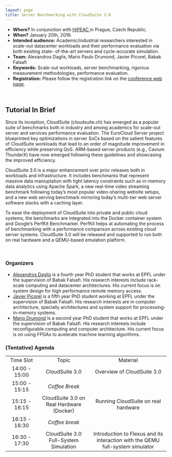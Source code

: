 ```yaml
---
layout: page
title: Server Benchmarking with CloudSuite 3.0
---
```



<p>
<ul>
<li><b>Where?</b> In conjunction with <a href="https://www.hipeac.net/2016/prague/schedule/#tutorial">HiPEAC </a> in Prague, Czech Republic.</li>
<li><b>When?</b> January 20th, 2016.</li>
<li><b>Intended audience:</b> Academic/industrial researchers interested in scale-out datacenter workloads and their performance evaluation via both existing state- of-the-art servers and cycle-accurate simulation.</li>
<li><b>Team:</b> Alexandros Daglis, Mario Paulo Drumond, Javier Picorel, Babak Falsafi</li>
<li><b>Keywords:</b> Scale-out workloads, server benchmarking, rigorous measurement methodologies, performance evaluation.</li>
<li><b>Registration:</b> Please follow the registration link on the <a href="https://www.hipeac.net/2016/prague/">conference web page</a>.</li>
</ul>
</p>

<br/>
<h2>Tutorial In Brief</h2>
<p>
Since its inception, CloudSuite (cloudsuite.ch) has emerged as a popular suite of benchmarks both in industry and among academics for scale-out server and services performance evaluation. The EuroCloud Server project blueprinted key optimizations in server SoCs based on the salient features of CloudSuite workloads that lead to an order of magnitude improvement in efficiency while preserving QoS. ARM-based server products (e.g., Cavium ThunderX) have now emerged following these guidelines and showcasing the improved efficiency.
</p>
<p>
CloudSuite 3.0 is a major enhancement over prior releases both in workloads and infrastructure. It includes benchmarks that represent massive data maniuplation with tight latency constraints such as in-memory data analytics using Apache Spark, a new real-time video streaming benchmark following today’s most popular video-sharing website setups, and a new web serving benchmark mirroring today’s multi-tier web server software stacks with a caching layer.
</p>
<p>
To ease the deployment of CloudSuite into private and public cloud systems, the benchmarks are integrated into the Docker container system and Google’s PerfKit Benchmarker. PerfKit helps at automating the process of benchmarking with a performance comparison across existing cloud server systems. CloudSuite 3.0 will be released and supported to run both on real hardware and a QEMU-based emulation platform.
</p>
<br/>

<h3>Organizers</h3>
<ul>
<li><a href="http://parsa.epfl.ch/~daglis">Alexandros Daglis</a> is a fourth year PhD student that works at EPFL under the supervision of Babak Falsafi. His research interests include rack-scale computing and datacenter architectures. His current focus is on system design for high performance remote memory access.</li>
<li><a href="http://parsa.epfl.ch/~picorel">Javier Picorel</a> is a fifth year PhD student working at EPFL under the supervision of Babak Falsafi. His research interests are in computer architecture, specially architectures and system support for processing-in-memory systems.</li>
<li><a href="http://parsa.epfl.ch/~drumond">Mario Drumond</a> is a second year PhD student that works at EPFL under the supervision of Babak Falsafi. His research interests include reconfigurable computing and computer architecture. His current focus is on using FPGAs to acelerate machine learning algorithms.</li>
<!--
<li> <a href="http://parsa.epfl.ch/~jevdjic">Djordje Jevdjic</a> is a fifth-year PhD candidate in the Parallel Systems Architecture Laboratory at EPFL, advised by Prof. Babak Falsafi. Djordje works on high-performance memory systems for servers, including on-chip DRAM caches and 3D-die stacking, with emphasis on locality and energy-efficiency.</li>
<li> <a href="http://parsa.epfl.ch/~kaynak">Cansu Kaynak</a> is a fifth-year PhD candidate in the Parallel Systems Architecture Laboratory at EPFL, advised by Prof. Babak Falsafi. Cansu's research focuses on high-performance memory systems to bridge the ever-increasing processor/memory performance gap. She is currently working on mitigating instruction-related stalls, a key performance bottleneck in server applications.</li>
<li> <a href="http://parsa.epfl.ch/~volos">Stavros Volos</a> is a fifth-year PhD candidate in the Parallel Systems Architecture Laboratory at EPFL, advised by Prof. Babak Falsafi. Stavros's work focuses on energy-efficient memory systems for server applications, with emphasis on energy-efficient data movement.</li><
-->

</ul>


<h3>(Tentative) Agenda</h3>
<table cellspacing="8" border="0">
<tr id="row1"  >
<td width="20%" align="center">Time Slot</td><td align="center"> Topic</td><td align="center">Material</td>
</tr>
<tr align="center"><td>14:00 - 15:00</td><td>CloudSuite 3.0</td><td>Overview of CloudSuite 3.0</td>
</tr>
<tr align="center"><td>15:00 - 15:15</td>
<td><em>Coffee Break</em></td><td></td>
</tr>
<tr align="center"><td>15:15 - 16:15</td><td>CloudSuite 3.0 on Real Hardware (Docker)</td><td>Running CloudSuite on real hardware</td></tr>
<tr align="center"><td>16:15 - 16:30</td><td><em>Coffee break</em></td><td></td>
</tr>
<tr align="center"><td>16:30 - 17:30</td><td>CloudSuite 3.0 Full-System Simulation</td><td>Introduction to Flexus and its interaction with the QEMU full-system simulator</td>
</table>
